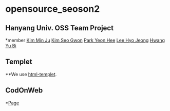 # opensource_seoson2

Hanyang Univ. OSS Team Project
---------------------------------
*member
[Kim Min Ju](https://github.com/KIMMINJU1)
[Kim Seo Gwon](https://github.com/KSG072)
[Park Yeon Hee](https://github.com/park4608)
[Lee Hyo Jeong](https://github.com/hyo-me)
[Hwang Yu Bi](https://github.com/ub1210)

Templet
----------------------------------
**We use [html-templet](https://html5up.net/prologue).

CodOnWeb
----------------------------------
*[Page](https://erica.codeonweb.com/circle/@supercat)

